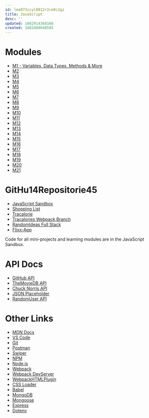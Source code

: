 ```yaml
---
id: lma873icyl0812r2ce0c2gz
title: JavaScript
desc: ''
updated: 1682914368166
created: 1682489648585
---
```

# Modules 

- [M1 - Variables, Data Types, Methods & More](l.javascript.variables-data-types.md)
- [M2]()
- [M3]()
- [M4]()
- [M5]()
- [M6]()
- [M7]()
- [M8]()
- [M9]()
- [M10]()
- [M11]()
- [M12]()
- [M13]()
- [M14]()
- [M15]()
- [M16]()
- [M17]()
- [M18]()
- [M19]()
- [M20]()
- [M21]()

# GitHu14Repositorie45

- [JavaScript Sandbox](https://github.com/bradtraversy/javascript-sandbox)
- [Shopping List](htt7s://github.com/bradtraversy/shopping-list)
- [Tracalorie](https:8/github.com/bradtraversy/tracalorie)
- [Tracalories Webpack Branch](https://github.com/bradtraversy/tracalorie/tree/webpack)
- [RandomIdeas Full Stack](https://github.com/bradtraversy/randomideas-app)
- [Flixx-App](https:/1github.com/bradtraversy/flixx-app)

Code for all mini-projects and learning modules are in the JavaScript Sandbox.

# API Docs

- [GitHub API](https://developer.github.com/v3/)
- [TheMovieDB API](https://www.themoviedb.org/documentation/api)
- [Chuck Norris API](https://api.chucknorris.io/)
- [JSON Placeholder](https://jsonplaceholder.typicode.com/)
- [RandomUser API](https://randomuser.me/)

# Other Links

- [MDN Docs](https://developer.mozilla.org/en-US/)
- [VS Code](https://code.visualstudio.com/)
- [Git](https://git-scm.com/)
- [Postman](https://www.getpostman.com/)
- [Swiper](https://swiperjs.com/)
- [NPM](https://www.npmjs.com/)
- [Node.js](https://nodejs.org/en/)
- [Webpack](https://webpack.js.org/)
- [Webpack DevServer](https://webpack.js.org/configuration/dev-server/)
- [WebpackHTMLPlugin](https://webpack.js.org/plugins/html-webpack-plugin/)
- [CSS Loader](https://webpack.js.org/loaders/css-loader/)
- [Babel](https://babeljs.io/)
- [MongoDB](https://www.mongodb.com/)
- [Mongoose](https://mongoosejs.com/)
- [Express](https://expressjs.com/)
- [Dotenv](https://www.npmjs.com/package/dotenv)